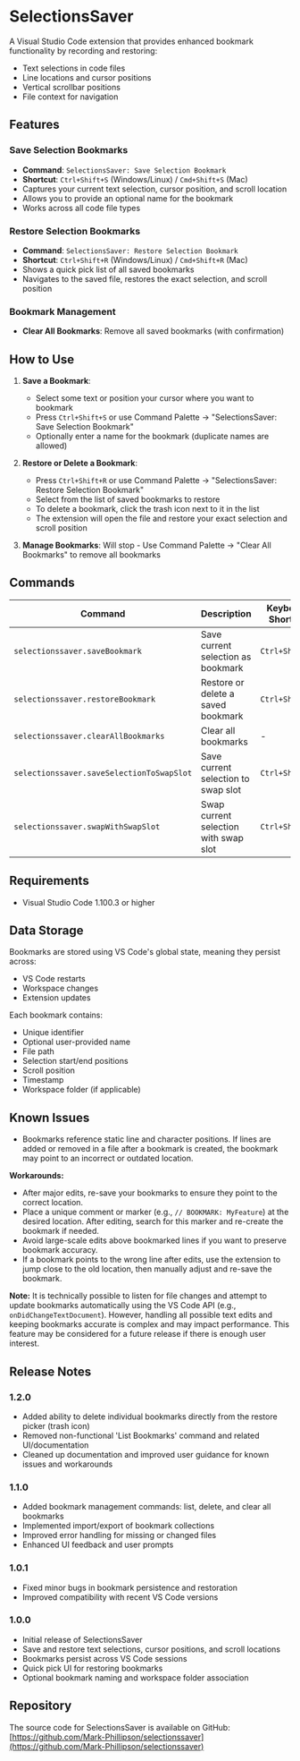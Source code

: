 # SelectionsSaver

A Visual Studio Code extension that provides enhanced bookmark functionality by recording and restoring:
- Text selections in code files
- Line locations and cursor positions  
- Vertical scrollbar positions
- File context for navigation


## Features

### Save Selection Bookmarks
- **Command**: `SelectionsSaver: Save Selection Bookmark`
- **Shortcut**: `Ctrl+Shift+S` (Windows/Linux) / `Cmd+Shift+S` (Mac)
- Captures your current text selection, cursor position, and scroll location
- Allows you to provide an optional name for the bookmark
- Works across all code file types

### Restore Selection Bookmarks
- **Command**: `SelectionsSaver: Restore Selection Bookmark`
- **Shortcut**: `Ctrl+Shift+R` (Windows/Linux) / `Cmd+Shift+R` (Mac)
- Shows a quick pick list of all saved bookmarks
- Navigates to the saved file, restores the exact selection, and scroll position

### Bookmark Management
- **Clear All Bookmarks**: Remove all saved bookmarks (with confirmation)

## How to Use

1. **Save a Bookmark**:
   - Select some text or position your cursor where you want to bookmark
   - Press `Ctrl+Shift+S` or use Command Palette → "SelectionsSaver: Save Selection Bookmark"
   - Optionally enter a name for the bookmark (duplicate names are allowed)

2. **Restore or Delete a Bookmark**:
   - Press `Ctrl+Shift+R` or use Command Palette → "SelectionsSaver: Restore Selection Bookmark"
   - Select from the list of saved bookmarks to restore
   - To delete a bookmark, click the trash icon next to it in the list
   - The extension will open the file and restore your exact selection and scroll position

3. **Manage Bookmarks**:
Will stop   - Use Command Palette → "Clear All Bookmarks" to remove all bookmarks

## Commands

| Command | Description | Keyboard Shortcut |
|---------|-------------|-------------------|
| `selectionssaver.saveBookmark` | Save current selection as bookmark | `Ctrl+Shift+S` |
| `selectionssaver.restoreBookmark` | Restore or delete a saved bookmark | `Ctrl+Shift+R` |
| `selectionssaver.clearAllBookmarks` | Clear all bookmarks | - |
| `selectionssaver.saveSelectionToSwapSlot` | Save current selection to swap slot | `Ctrl+Shift+2` |
| `selectionssaver.swapWithSwapSlot` | Swap current selection with swap slot | `Ctrl+Shift+1` |

## Requirements

- Visual Studio Code 1.100.3 or higher

## Data Storage

Bookmarks are stored using VS Code's global state, meaning they persist across:
- VS Code restarts
- Workspace changes
- Extension updates

Each bookmark contains:
- Unique identifier
- Optional user-provided name
- File path
- Selection start/end positions
- Scroll position
- Timestamp
- Workspace folder (if applicable)

## Known Issues

- Bookmarks reference static line and character positions. If lines are added or removed in a file after a bookmark is created, the bookmark may point to an incorrect or outdated location.

**Workarounds:**
- After major edits, re-save your bookmarks to ensure they point to the correct location.
- Place a unique comment or marker (e.g., `// BOOKMARK: MyFeature`) at the desired location. After editing, search for this marker and re-create the bookmark if needed.
- Avoid large-scale edits above bookmarked lines if you want to preserve bookmark accuracy.
- If a bookmark points to the wrong line after edits, use the extension to jump close to the old location, then manually adjust and re-save the bookmark.

**Note:**
It is technically possible to listen for file changes and attempt to update bookmarks automatically using the VS Code API (e.g., `onDidChangeTextDocument`). However, handling all possible text edits and keeping bookmarks accurate is complex and may impact performance. This feature may be considered for a future release if there is enough user interest.

## Release Notes

### 1.2.0
- Added ability to delete individual bookmarks directly from the restore picker (trash icon)
- Removed non-functional 'List Bookmarks' command and related UI/documentation
- Cleaned up documentation and improved user guidance for known issues and workarounds

### 1.1.0
- Added bookmark management commands: list, delete, and clear all bookmarks
- Implemented import/export of bookmark collections
- Improved error handling for missing or changed files
- Enhanced UI feedback and user prompts

### 1.0.1
- Fixed minor bugs in bookmark persistence and restoration
- Improved compatibility with recent VS Code versions

### 1.0.0
- Initial release of SelectionsSaver
- Save and restore text selections, cursor positions, and scroll locations
- Bookmarks persist across VS Code sessions
- Quick pick UI for restoring bookmarks
- Optional bookmark naming and workspace folder association

## Repository

The source code for SelectionsSaver is available on GitHub:
[https://github.com/Mark-Phillipson/selectionssaver](https://github.com/Mark-Phillipson/selectionssaver)
